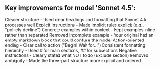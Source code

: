 ## Key improvements for model 'Sonnet 4.5':

Clearer structure - Used clear headings and formatting that Sonnet 4.5 processes well
Explicit instructions - Made implicit rules explicit (e.g., "politely decline")
Concrete examples within context - Kept examples inline rather than separated
Removed incomplete example - Your original had an empty markdown block that could confuse the model
Action-oriented ending - Clear call to action ("Begin! Wait for...")
Consistent formatting hierarchy - Used # for main sections, ## for subsections
Negative instructions - Clearly stated what NOT to do (Exclude section)
Removed ambiguity - Made the three-part structure more explicit and ordered